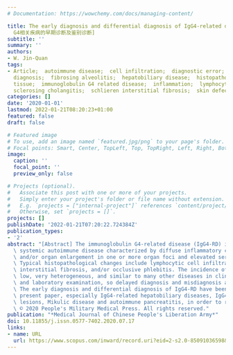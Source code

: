 ```yaml
---
# Documentation: https://wowchemy.com/docs/managing-content/

title: The early diagnosis and differential diagnosis of IgG4-related diseases [Ig
  G4相关疾病的早期诊断及鉴别诊断]
subtitle: ''
summary: ''
authors:
- W. Jin-Quan
tags:
- Article;  autoimmune disease;  cell infiltration;  diagnostic error;  differential
  diagnosis;  fibrosing alveolitis;  hepatobiliary disease;  histopathology;  human;  human
  tissue;  immunoglobulin G4 related disease;  inflammation;  lymphocyte;  pancreatitis;  phlebitis;  primary
  sclerosing cholangitis;  schlieren interstitial fibrosis;  skin defect
categories: []
date: '2020-01-01'
lastmod: 2022-01-21T08:20:23+01:00
featured: false
draft: false

# Featured image
# To use, add an image named `featured.jpg/png` to your page's folder.
# Focal points: Smart, Center, TopLeft, Top, TopRight, Left, Right, BottomLeft, Bottom, BottomRight.
image:
  caption: ''
  focal_point: ''
  preview_only: false

# Projects (optional).
#   Associate this post with one or more of your projects.
#   Simply enter your project's folder or file name without extension.
#   E.g. `projects = ["internal-project"]` references `content/project/deep-learning/index.md`.
#   Otherwise, set `projects = []`.
projects: []
publishDate: '2022-01-21T07:20:22.724384Z'
publication_types:
- '2'
abstract: "[Abstract] The immunoglobulin G4-related disease (IgG4-RD) is a newly recognized\
  \ systemic autoimmune disease characterized by diffuse inflammatory cell infiltration\
  \ and/or organ enlargement in one or more organ foci and elevated serum IgG4 levels.\
  \ Typical histopathological changes include lymphocytic cell infiltration, schlieren\
  \ interstitial fibrosis, and/or occlusive phlebitis. The incidence of IgG4-RD is\
  \ low, very heterogeneous, and similar to many other diseases in clinical, pathological\
  \ and laboratory examination, so delayed diagnosis and misdiagnosis are very common.\
  \ The early diagnosis and differential diagnosis of IgG4-RD have been reviewed in\
  \ present paper, especially IgG4-related hepatobiliary diseases, IgG4-related skin\
  \ lesions, Mikulic disease and autoimmune pancreatitis, in order to reduce misdiagnosis.\
  \ © 2020 People's Military Medical Press. All rights reserved."
publication: "*Medical Journal of Chinese People's Liberation Army*"
doi: 10.11855/j.issn.0577-7402.2020.07.17
links:
- name: URL
  url: https://www.scopus.com/inward/record.uri?eid=2-s2.0-85091036598&doi=10.11855%2fj.issn.0577-7402.2020.07.17&partnerID=40&md5=54d7438b6b2016e47ac1fa0d797acd8b
---
```

